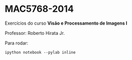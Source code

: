 # MAC5768-2014

Exercícios do curso **Visão e Processamento de Imagens I**

Professor: Roberto Hirata Jr.

Para rodar:

    ipython notebook --pylab inline
